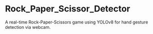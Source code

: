 # Rock_Paper_Scissor_Detector
A real-time Rock-Paper-Scissors game using YOLOv8 for hand gesture detection via webcam.
